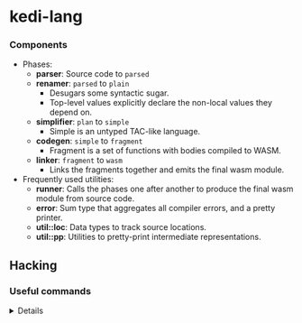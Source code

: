 # kedi-lang

### Components

* Phases:
  * **parser**: Source code to `parsed`
  * **renamer**: `parsed` to `plain`
    * Desugars some syntactic sugar.
    * Top-level values explicitly declare the non-local values they depend on.
  * **simplifier**: `plan` to `simple`
    * Simple is an untyped TAC-like language.
  * **codegen**: `simple` to `fragment`
    * Fragment is a set of functions with bodies compiled to WASM.
  * **linker**: `fragment` to `wasm`
    * Links the fragments together and emits the final wasm module.
* Frequently used utilities:
  * **runner**: Calls the phases one after another to produce the final wasm module from source code.
  * **error**: Sum type that aggregates all compiler errors, and a pretty printer.
  * **util::loc**: Data types to track source locations.
  * **util::pp**: Utilities to pretty-print intermediate representations.

## Hacking

### Useful commands

<details>

```bash
# Watch the output of a phase
cargo watch -x 'run compile ./compiler/example/id.kedi --out - --out-parsed -' --clear

# Run the tests
cargo xtask test

# Build the compiler-web project and put it to appropriate location on `website` project
cargo xtask build-compiler-web-artifacts
```

</details>